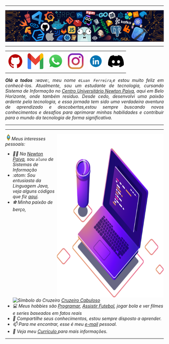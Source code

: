 <!--- Olá, esse é meu readme, fique à vontade para utilizá-lo como quiser! -->

-----

<div>
<img align="center" alt="Header" src="https://github.com/luan-fb/luan-fb/blob/main/img/header.png?raw=true"/>
</div>

-----

<div align="center">
<table>
<tr>
 <td align="center" colspan="11"></td>
</tr> 
<tr>
<td><a href="https://github.com/luan-fb" target="_blank"><img src="https://github.com/luan-fb/luan-fb/blob/main/img/github5.png?raw=true" width="50px" height="50px"/></a>
</td>

<td><a href="mailto:luanfboaventura@gmail.com" target="_blank"><img src="https://github.com/luan-fb/luan-fb/blob/main/img/gmail3.png?raw=true" width="50px" height="50px"/></a>
</td>

<td><a href="https://wa.me/5531994564586" target="_blank"><img src="https://github.com/luan-fb/luan-fb/blob/main/img/wpp2.png?raw=true" width="50px" height="50px"/></a>
</td>

<td><a href="https://www.instagram.com/luanfaske/" target="_blank"><img src="https://github.com/luan-fb/luan-fb/blob/main/img/insta2.png?raw=true" width="50px" height="50px"/></a>
</td>

<td><a href="https://www.linkedin.com/in/luan-ferreira-671b03259/" target="_blank"><img src="https://github.com/luan-fb/luan-fb/blob/main/img/linkedin.gif?raw=true" width="50px" height="50px"/></a>
</td>

<td><a href="https://discordapp.com/users/" target="_blank"><img src="https://github.com/luan-fb/luan-fb/blob/main/img/discord.png?raw=true" width="50px" height="50px"/></a>
</td>


</tr>
<tr>
 <td align="center" colspan="11"></td>
</tr> 
</table>
</div>

<div align="justify">
<i><b>Olá a todos</b> :wave:, meu nome e<code>Luan Ferreira</code>,e estou muito feliz em conhecê-los. Atualmente, sou um estudante de tecnologia, cursando Sistema de Informação no <a href="https://newtonpaiva.br/" target="_blank">Centro Universitário Newton Paiva</a>, aqui em Belo Horizonte, onde também residuo. Desde cedo, desenvolvi uma paixão ardente pela tecnologia, e essa jornada tem sido uma verdadeira aventura de aprendizado e descobertas,estou sempre buscando novos conhecimentos e desafios para aprimorar minhas habilidades e contribuir para o mundo da tecnologia de forma significativa. 
</div>

-----

-----

<div>
<div>
<img align="right" alt="GIF" src="https://github.com/luan-fb/luan-fb/blob/main/img/computer-illustration.png?raw=true" width="340px" height="520px "/>
</div>

<img height="20" alt="GIF" src="https://github.com/luan-fb/luan-fb/blob/main/img/soulgem.gif?raw=true"/>Meus interesses pessoais:

<div alinhar="justificar">
<p>
 
- :man_teacher: Na <a href="https://newtonpaiva.br/" target="_blank">Newton Paiva</a>, sou <code>aluno</code> de Sistemas de Informação <br />
-  :atom: Sou entusiasta da Linguagem Java, veja alguns códigos que fiz <a href="https://github.com/luan-fb?tab=repositories" target="_blank">aqui</a>.<br />
- ⚽ Minha paixão de berço, <img src="https://i.pinimg.com/originals/0f/01/2b/0f012b045f0a94c29da929d92842139d.png" alt="Símbolo do Cruzeiro" width="15" height="15"> <a href="https://www.cruzeiro.com.br/" target="_blank">Cruzeiro Cabuloso</a> <br />
- 💻 Meus hobbies são <a href="https://dev.to/" target="_blank">Programar</a>, <a href="https://ge.globo.com/futebol/brasileirao-serie-a/)" target="_blank">Assistir Futebol</a>, jogar bola e ver filmes e series baseados em fatos reais <br />
- 💬 Compartilhe seus conhecimentos, estou sempre disposto a aprender.<br />
- 📫 Para me encontrar, esse é meu <a href="mailto:luan-fb@gmail.com" target="_blank">e-mail</a> pessoal. <br />
- :page_facing_up:   Veja meu <a href="https://drive.google.com/file/d/1DEqMV2oi4Kjafyij1PXmi0U7mRQRknW5/view?usp=drive_link" target="_blank">Currículo </a> para mais informações.
</p>
</div>
</div>

-----

